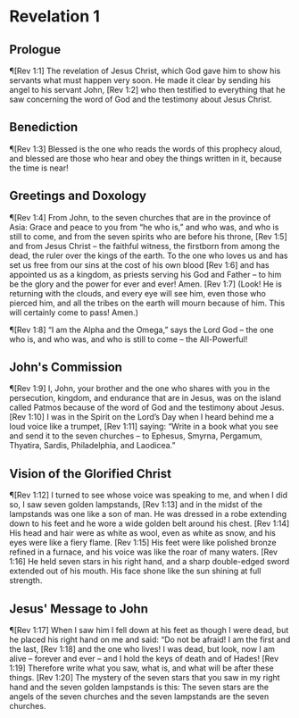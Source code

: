# Revelation 1

## Prologue
¶[Rev 1:1] The revelation of Jesus Christ, which God gave him to show his servants what must happen very soon. He made it clear by sending his angel to his servant John,
[Rev 1:2] who then testified to everything that he saw concerning the word of God and the testimony about Jesus Christ.

## Benediction
¶[Rev 1:3] Blessed is the one who reads the words of this prophecy aloud, and blessed are those who hear and obey the things written in it, because the time is near!

## Greetings and Doxology
¶[Rev 1:4] From John, to the seven churches that are in the province of Asia: Grace and peace to you from “he who is,” and who was, and who is still to come, and from the seven spirits who are before his throne,
[Rev 1:5] and from Jesus Christ – the faithful witness, the firstborn from among the dead, the ruler over the kings of the earth. To the one who loves us and has set us free from our sins at the cost of his own blood
[Rev 1:6] and has appointed us as a kingdom, as priests serving his God and Father – to him be the glory and the power for ever and ever! Amen.
[Rev 1:7] (Look! He is returning with the clouds, and every eye will see him, even those who pierced him, and all the tribes on the earth will mourn because of him. This will certainly come to pass! Amen.)

¶[Rev 1:8] “I am the Alpha and the Omega,” says the Lord God – the one who is, and who was, and who is still to come – the All-Powerful!

## John's Commission
¶[Rev 1:9] I, John, your brother and the one who shares with you in the persecution, kingdom, and endurance that are in Jesus, was on the island called Patmos because of the word of God and the testimony about Jesus.
[Rev 1:10] I was in the Spirit on the Lord’s Day when I heard behind me a loud voice like a trumpet,
[Rev 1:11] saying: “Write in a book what you see and send it to the seven churches – to Ephesus, Smyrna, Pergamum, Thyatira, Sardis, Philadelphia, and Laodicea.”

## Vision of the Glorified Christ
¶[Rev 1:12] I turned to see whose voice was speaking to me, and when I did so, I saw seven golden lampstands,
[Rev 1:13] and in the midst of the lampstands was one like a son of man. He was dressed in a robe extending down to his feet and he wore a wide golden belt around his chest.
[Rev 1:14] His head and hair were as white as wool, even as white as snow, and his eyes were like a fiery flame.
[Rev 1:15] His feet were like polished bronze refined in a furnace, and his voice was like the roar of many waters.
[Rev 1:16] He held seven stars in his right hand, and a sharp double-edged sword extended out of his mouth. His face shone like the sun shining at full strength.

## Jesus' Message to John
¶[Rev 1:17] When I saw him I fell down at his feet as though I were dead, but he placed his right hand on me and said: “Do not be afraid! I am the first and the last,
[Rev 1:18] and the one who lives! I was dead, but look, now I am alive – forever and ever – and I hold the keys of death and of Hades!
[Rev 1:19] Therefore write what you saw, what is, and what will be after these things.
[Rev 1:20] The mystery of the seven stars that you saw in my right hand and the seven golden lampstands is this: The seven stars are the angels of the seven churches and the seven lampstands are the seven churches.
